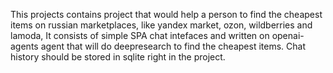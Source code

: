 This projects contains project that would help a person to find the cheapest items on russian marketplaces, like yandex market, ozon, wildberries and lamoda,
It consists of simple SPA chat intefaces and written on openai-agents agent that will do deepresearch to find the cheapest items.
Chat history should be stored in sqlite right in the project.

